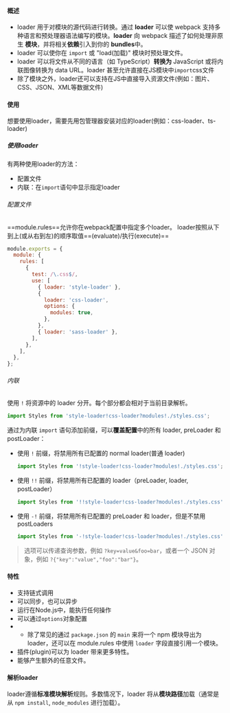 #### 概述
- loader 用于对模块的源代码进行转换。通过 **loader** 可以使 webpack 支持多种语言和预处理器语法编写的模块。**loader** 向 webpack 描述了如何处理非原生 **模块**，并将相关**依赖**引入到你的 **bundles**中。
- loader 可以使你在 `import` 或 "load(加载)" 模块时预处理文件。
- loader 可以将文件从不同的语言（如 TypeScript）**转换为** JavaScript 或将内联图像转换为 data URL。loader 甚至允许直接在JS模块中`import`css文件
- 除了模块之外，loader还可以支持在JS中直接导入资源文件(例如：图片、CSS、JSON、XML等数据文件)
#### 使用
想要使用loader，需要先用包管理器安装对应的loader(例如：css-loader、ts-loader)
##### 使用loader
有两种使用loader的方法：
- 配置文件
- 内联：在`import`语句中显示指定loader
###### 配置文件
==module.rules==允许你在webpack配置中指定多个loader。
loader按照从下到上(或从右到左)的顺序取值==(evaluate)/执行(execute)==
```js
module.exports = {
  module: {
    rules: [
      {
        test: /\.css$/,
        use: [
          { loader: 'style-loader' },
          {
            loader: 'css-loader',
            options: {
              modules: true,
            },
          },
          { loader: 'sass-loader' },
        ],
      },
    ],
  },
};
```
###### 内联
使用 `!` 将资源中的 loader 分开。每个部分都会相对于当前目录解析。
```js
import Styles from 'style-loader!css-loader?modules!./styles.css';
```
通过为内联 `import` 语句添加前缀，可以**覆盖配置**中的所有 loader, preLoader 和 postLoader：
- 使用 `!` 前缀，将禁用所有已配置的 normal loader(普通 loader)
    ```js
    import Styles from '!style-loader!css-loader?modules!./styles.css';
    ```
- 使用 `!!` 前缀，将禁用所有已配置的 loader（preLoader, loader, postLoader）
    ```js
    import Styles from '!!style-loader!css-loader?modules!./styles.css';
    ```
- 使用 `-!` 前缀，将禁用所有已配置的 preLoader 和 loader，但是不禁用 postLoaders
    ```js
    import Styles from '-!style-loader!css-loader?modules!./styles.css';
    ```
>选项可以传递查询参数，例如 `?key=value&foo=bar`，或者一个 JSON 对象，例如 `?{"key":"value","foo":"bar"}`。
#### 特性
- 支持链式调用
- 可以同步，也可以异步
- 运行在Node.js中，能执行任何操作
- 可以通过`options`对象配置
- - 除了常见的通过 `package.json` 的 `main` 来将一个 npm 模块导出为 loader，还可以在 module.rules 中使用 `loader` 字段直接引用一个模块。
- 插件(plugin)可以为 loader 带来更多特性。
- 能够产生额外的任意文件。
#### 解析loader
loader遵循**标准模块解析**规则。多数情况下，loader 将从**模块路径**加载（通常是从 `npm install`, `node_modules` 进行加载）。
